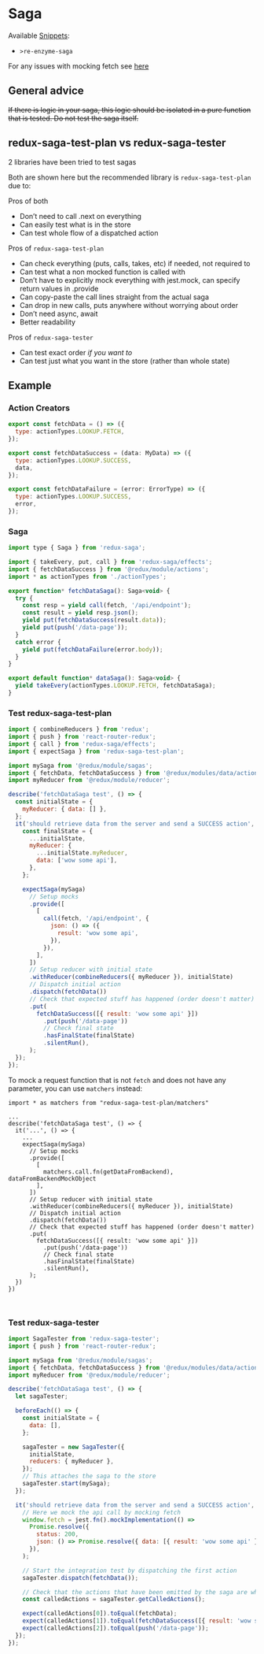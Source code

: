 # Saga

Available [Snippets](../../snippets/docs/contents.md): 
- `>re-enzyme-saga`

For any issues with mocking fetch see [here](./mocking/fetch.md)

## General advice

~~If there is logic in your saga, this logic should be isolated in a pure function that is tested. Do not test the saga itself.~~

## redux-saga-test-plan vs redux-saga-tester

2 libraries have been tried to test sagas

Both are shown here but the recommended library is `redux-saga-test-plan` due to:

Pros of both
- Don’t need to call .next on everything
- Can easily test what is in the store
- Can test whole flow of a dispatched action

Pros of `redux-saga-test-plan`
- Can check everything (puts, calls, takes, etc) if needed, not required to
- Can test what a non mocked function is called with
- Don’t have to explicitly mock everything with jest.mock, can specify return values in .provide
- Can copy-paste the call lines straight from the actual saga
- Can drop in new calls, puts anywhere without worrying about order
- Don’t need async, await
- Better readability

Pros of `redux-saga-tester`
- Can test exact order *if you want to*
- Can test just what you want in the store (rather than whole state)

## Example

### Action Creators 

```js 
export const fetchData = () => ({
  type: actionTypes.LOOKUP.FETCH,
});

export const fetchDataSuccess = (data: MyData) => ({
  type: actionTypes.LOOKUP.SUCCESS,
  data,
});

export const fetchDataFailure = (error: ErrorType) => ({
  type: actionTypes.LOOKUP.SUCCESS,
  error,
});
```

### Saga

```js
import type { Saga } from 'redux-saga';

import { takeEvery, put, call } from 'redux-saga/effects';
import { fetchDataSuccess } from '@redux/module/actions';
import * as actionTypes from './actionTypes';

export function* fetchDataSaga(): Saga<void> {
  try {
    const resp = yield call(fetch, '/api/endpoint');
    const result = yield resp.json();
    yield put(fetchDataSuccess(result.data));
    yield put(push('/data-page'));
  } 
  catch error {
    yield put(fetchDataFailure(error.body));
  }
}

export default function* dataSaga(): Saga<void> {
  yield takeEvery(actionTypes.LOOKUP.FETCH, fetchDataSaga);
}
```


### Test redux-saga-test-plan

```js
import { combineReducers } from 'redux';
import { push } from 'react-router-redux';
import { call } from 'redux-saga/effects';
import { expectSaga } from 'redux-saga-test-plan';

import mySaga from '@redux/module/sagas';
import { fetchData, fetchDataSuccess } from '@redux/modules/data/actions';
import myReducer from '@redux/module/reducer';

describe('fetchDataSaga test', () => {
  const initialState = {
    myReducer: { data: [] },
  };
  it('should retrieve data from the server and send a SUCCESS action', () => {
    const finalState = {
      ...initialState,
      myReducer: {
        ...initialState.myReducer,
        data: ['wow some api'],
      },
    };

    expectSaga(mySaga)
      // Setup mocks
      .provide([
        [
          call(fetch, '/api/endpoint', {
            json: () => ({
              result: 'wow some api',
            }),
          }),
        ],
      ])
      // Setup reducer with initial state
      .withReducer(combineReducers({ myReducer }), initialState)
      // Dispatch initial action
      .dispatch(fetchData())
      // Check that expected stuff has happened (order doesn't matter)
      .put(
        fetchDataSuccess([{ result: 'wow some api' }])
          .put(push('/data-page'))
          // Check final state
          .hasFinalState(finalState)
          .silentRun(),
      );
  });
});
```

To mock a request function that is not `fetch` and does not have any parameter, you can use `matchers` instead:
```
import * as matchers from "redux-saga-test-plan/matchers"

...
describe('fetchDataSaga test', () => {
  it('...', () => {
    ...
    expectSaga(mySaga)
      // Setup mocks
      .provide([
        [
          matchers.call.fn(getDataFromBackend), dataFromBackendMockObject
        ],
      ])
      // Setup reducer with initial state
      .withReducer(combineReducers({ myReducer }), initialState)
      // Dispatch initial action
      .dispatch(fetchData())
      // Check that expected stuff has happened (order doesn't matter)
      .put(
        fetchDataSuccess([{ result: 'wow some api' }])
          .put(push('/data-page'))
          // Check final state
          .hasFinalState(finalState)
          .silentRun(),
      );
  })
})



```

### Test redux-saga-tester

```js
import SagaTester from 'redux-saga-tester';
import { push } from 'react-router-redux';

import mySaga from '@redux/module/sagas';
import { fetchData, fetchDataSuccess } from '@redux/modules/data/actions';
import myReducer from '@redux/module/reducer';

describe('fetchDataSaga test', () => {
  let sagaTester;

  beforeEach(() => {
    const initialState = {
      data: [],
    };

    sagaTester = new SagaTester({
      initialState,
      reducers: { myReducer },
    });
    // This attaches the saga to the store
    sagaTester.start(mySaga);
  });

  it('should retrieve data from the server and send a SUCCESS action', async () => {
    // Here we mock the api call by mocking fetch
    window.fetch = jest.fn().mockImplementation(() =>
      Promise.resolve({
        status: 200,
        json: () => Promise.resolve({ data: [{ result: 'wow some api' }] }),
      }),
    );

    // Start the integration test by dispatching the first action
    sagaTester.dispatch(fetchData());

    // Check that the actions that have been emitted by the saga are what we expect
    const calledActions = sagaTester.getCalledActions();

    expect(calledActions[0]).toEqual(fetchData);
    expect(calledActions[1]).toEqual(fetchDataSuccess([{ result: 'wow some api' }]));
    expect(calledActions[2]).toEqual(push('/data-page'));
  });
});

```
